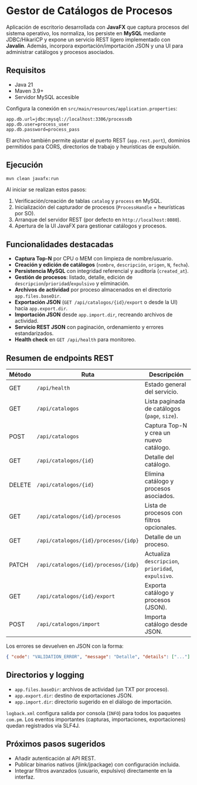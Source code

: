 # Gestor de Catálogos de Procesos

Aplicación de escritorio desarrollada con **JavaFX** que captura procesos del sistema operativo,
los normaliza, los persiste en **MySQL** mediante JDBC/HikariCP y expone un servicio REST
ligero implementado con **Javalin**. Además, incorpora exportación/importación JSON y una UI
para administrar catálogos y procesos asociados.

## Requisitos

- Java 21
- Maven 3.9+
- Servidor MySQL accesible

Configura la conexión en `src/main/resources/application.properties`:

```properties
app.db.url=jdbc:mysql://localhost:3306/processdb
app.db.user=process_user
app.db.password=process_pass
```

El archivo también permite ajustar el puerto REST (`app.rest.port`), dominios permitidos para CORS,
directorios de trabajo y heurísticas de expulsión.

## Ejecución

```bash
mvn clean javafx:run
```

Al iniciar se realizan estos pasos:

1. Verificación/creación de tablas `catalog` y `process` en MySQL.
2. Inicialización del capturador de procesos (`ProcessHandle` + heurísticas por SO).
3. Arranque del servidor REST (por defecto en `http://localhost:8080`).
4. Apertura de la UI JavaFX para gestionar catálogos y procesos.

## Funcionalidades destacadas

- **Captura Top-N** por CPU o MEM con limpieza de nombre/usuario.
- **Creación y edición de catálogos** (`nombre`, `descripción`, `origen`, `N`, `fecha`).
- **Persistencia MySQL** con integridad referencial y auditoría (`created_at`).
- **Gestión de procesos**: listado, detalle, edición de `descripcion`/`prioridad`/`expulsivo` y eliminación.
- **Archivos de actividad** por proceso almacenados en el directorio `app.files.baseDir`.
- **Exportación JSON** (`GET /api/catalogos/{id}/export` o desde la UI) hacia `app.export.dir`.
- **Importación JSON** desde `app.import.dir`, recreando archivos de actividad.
- **Servicio REST JSON** con paginación, ordenamiento y errores estandarizados.
- **Health check** en `GET /api/health` para monitoreo.

## Resumen de endpoints REST

| Método | Ruta                                 | Descripción                                    |
| ------ | ------------------------------------ | ---------------------------------------------- |
| GET    | `/api/health`                        | Estado general del servicio.                    |
| GET    | `/api/catalogos`                     | Lista paginada de catálogos (`page`, `size`).   |
| POST   | `/api/catalogos`                     | Captura Top-N y crea un nuevo catálogo.         |
| GET    | `/api/catalogos/{id}`                | Detalle del catálogo.                           |
| DELETE | `/api/catalogos/{id}`                | Elimina catálogo y procesos asociados.          |
| GET    | `/api/catalogos/{id}/procesos`       | Lista de procesos con filtros opcionales.       |
| GET    | `/api/catalogos/{id}/procesos/{idp}` | Detalle de un proceso.                          |
| PATCH  | `/api/catalogos/{id}/procesos/{idp}` | Actualiza `descripcion`, `prioridad`, `expulsivo`. |
| GET    | `/api/catalogos/{id}/export`         | Exporta catálogo y procesos (JSON).             |
| POST   | `/api/catalogos/import`              | Importa catálogo desde JSON.                    |

Los errores se devuelven en JSON con la forma:

```json
{ "code": "VALIDATION_ERROR", "message": "Detalle", "details": ["..."] }
```

## Directorios y logging

- `app.files.baseDir`: archivos de actividad (un TXT por proceso).
- `app.export.dir`: destino de exportaciones JSON.
- `app.import.dir`: directorio sugerido en el diálogo de importación.

`logback.xml` configura salida por consola (`INFO`) para todos los paquetes `com.pm`.
Los eventos importantes (capturas, importaciones, exportaciones) quedan registrados vía SLF4J.

## Próximos pasos sugeridos

- Añadir autenticación al API REST.
- Publicar binarios nativos (jlink/jpackage) con configuración incluida.
- Integrar filtros avanzados (usuario, expulsivo) directamente en la interfaz.

